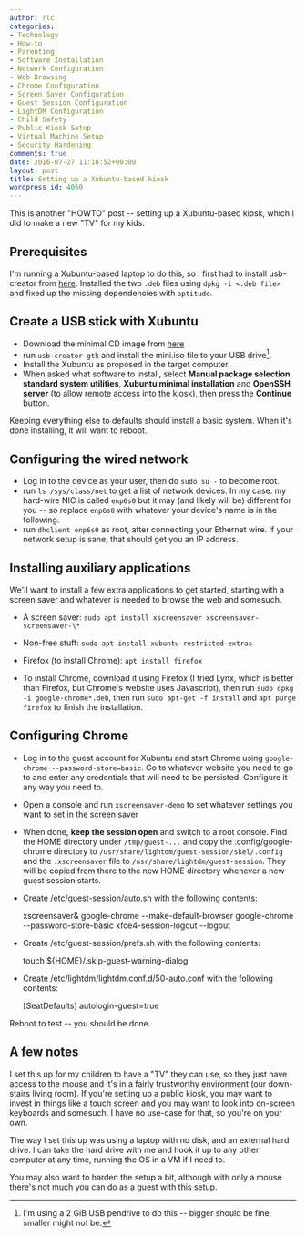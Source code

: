 ```yaml
---
author: rlc
categories:
- Technology
- How-to
- Parenting
- Software Installation
- Network Configuration
- Web Browsing
- Chrome Configuration
- Screen Saver Configuration
- Guest Session Configuration
- LightDM Configuration
- Child Safety
- Public Kiosk Setup
- Virtual Machine Setup
- Security Hardening
comments: true
date: 2016-07-27 11:16:52+00:00
layout: post
title: Setting up a Xubuntu-based kiosk
wordpress_id: 4060
---
```


This is another "HOWTO" post -- setting up a Xubuntu-based kiosk, which I did to make a new "TV" for my kids.

<!--more-->

## Prerequisites

I'm running a Xubuntu-based laptop to do this, so I first had to install usb-creator from [here](https://launchpad.net/usb-creator). Installed the two `.deb` files using `dpkg -i <.deb file>` and fixed up the missing dependencies with `aptitude`.

## Create a USB stick with Xubuntu

- Download the minimal CD image from [here](https://help.ubuntu.com/community/Installation/MinimalCD)
- run `usb-creator-gtk` and install the mini.iso file to your USB drive[^1].
- Install the Xubuntu as proposed in the target computer.
- When asked what software to install, select **Manual package selection**, **standard system utilities**, **Xubuntu minimal installation** and **OpenSSH server** (to allow remote access into the kiosk), then press the **Continue** button.

[^1]: I'm using a 2 GiB USB pendrive to do this -- bigger should be fine, smaller might not be.

Keeping everything else to defaults should install a basic system. When it's done installing, it will want to reboot.

## Configuring the wired network

- Log in to the device as your user, then do `sudo su -` to become root.
- run `ls /sys/class/net` to get a list of network devices. In my case. my hard-wire NIC is called `enp6s0` but it may (and likely will be) different for you -- so replace `enp6s0` with whatever your device's name is in the following.
- run `dhclient enp6s0` as root, after connecting your Ethernet wire. If your network setup is sane, that should get you an IP address.

## Installing auxiliary applications

We'll want to install a few extra applications to get started, starting with a screen saver and whatever is needed to browse the web and somesuch.

- A screen saver: `sudo apt install xscreensaver xscreensaver-screensaver-\*`

- Non-free stuff: `sudo apt install xubuntu-restricted-extras`

- Firefox (to install Chrome): `apt install firefox`

- To install Chrome, download it using Firefox (I tried Lynx, which is better than Firefox, but Chrome's website uses Javascript), then run `sudo dpkg -i google-chrome*.deb`, then run `sudo apt-get -f install` and `apt purge firefox` to finish the installation.

## Configuring Chrome

- Log in to the guest account for Xubuntu and start Chrome using `google-chrome --password-store=basic`. Go to whatever website you need to go to and enter any credentials that will need to be persisted. Configure it any way you need to.
- Open a console and run `xscreensaver-demo` to set whatever settings you want to set in the screen saver
- When done, **keep the session open** and switch to a root console. Find the HOME directory under `/tmp/guest-...` and copy the .config/google-chrome directory to `/usr/share/lightdm/guest-session/skel/.config` and the `.xscreensaver` file to `/usr/share/lightdm/guest-session`. They will be copied from there to the new HOME directory whenever a new guest session starts.
- Create /etc/guest-session/auto.sh with the following contents:

  xscreensaver&
  google-chrome --make-default-browser
  google-chrome --password-store-basic <first url to surf to>
  xfce4-session-logout --logout

- Create /etc/guest-session/prefs.sh with the following contents:

  touch ${HOME}/.skip-guest-warning-dialog

- Create /etc/lightdm/lightdm.conf.d/50-auto.conf with the following contents:

  [SeatDefaults]
  autologin-guest=true

Reboot to test -- you should be done.

## A few notes

I set this up for my children to have a "TV" they can use, so they just have access to the mouse and it's in a fairly trustworthy environment (our down-stairs living room). If you're setting up a public kiosk, you may want to invest in things like a touch screen and you may want to look into on-screen keyboards and somesuch. I have no use-case for that, so you're on your own.

The way I set this up was using a laptop with no disk, and an external hard drive. I can take the hard drive with me and hook it up to any other computer at any time, running the OS in a VM if I need to.

You may also want to harden the setup a bit, although with only a mouse there's not much you can do as a guest with this setup.